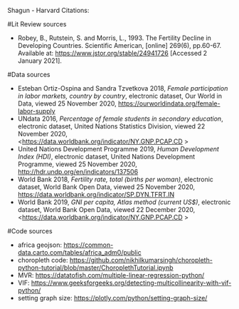 
Shagun - Harvard Citations:

#Lit Review sources
* Robey, B., Rutstein, S. and Morris, L., 1993. The Fertility Decline in Developing Countries. Scientific American, [online] 269(6), pp.60-67. Available at: <https://www.jstor.org/stable/24941726> [Accessed 2 January 2021].


#Data sources

* Esteban Ortiz-Ospina and Sandra Tzvetkova 2018, *Female participation in labor markets, country by country*, electronic dataset, Our World in Data, viewed 25 November 2020, <https://ourworldindata.org/female-labor-supply>
* UNdata 2016, *Percentage of female students in secondary education*, electronic dataset, United Nations Statistics Division, viewed 22 November 2020, <https://data.worldbank.org/indicator/NY.GNP.PCAP.CD >
* United Nations Development Programme 2019, *Human Development Index (HDI)*, electronic dataset, United Nations Development Programme, viewed 25 November 2020, <http://hdr.undp.org/en/indicators/137506>
* World Bank 2018, *Fertility rate, total (births per woman)*, electronic dataset, World Bank Open Data, viewed 25 November 2020, <https://data.worldbank.org/indicator/SP.DYN.TFRT.IN>
* World Bank 2019, *GNI per capita, Atlas method (current US$)*, electronic dataset, World Bank Open Data, viewed 22 December 2020, <https://data.worldbank.org/indicator/NY.GNP.PCAP.CD >


#Code sources
* africa geojson: https://common-data.carto.com/tables/africa_adm0/public
* choropleth code: https://github.com/nikhilkumarsingh/choropleth-python-tutorial/blob/master/ChoroplethTutorial.ipynb
* MVR: https://datatofish.com/multiple-linear-regression-python/
* VIF: https://www.geeksforgeeks.org/detecting-multicollinearity-with-vif-python/
* setting graph size: https://plotly.com/python/setting-graph-size/ 

